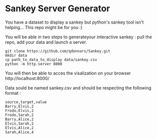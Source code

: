# Sankey Server Generator

You have a dataset to display a sankey but python's sankey tool isn't helping... This repo might be for you :)

You will be able in two steps to generateyour interactive sankey : pull the repo, add your data and launch a server.

```
git clone https://github.com/qdonnars/Sankey.git
mkdir data
cp path_to_data_to_display data/sankey.csv
python -m http.server 8000
```

You will then be able to acces the visalization on your browser http://localhost:8000/

Data sould be named sankey.csv and should be respecting the following format : 
```
source,target,value
Barry,Elvis,2
Frodo,Elvis,2
Frodo,Sarah,2
Barry,Alice,2
Elvis,Sarah,2
Elvis,Alice,2
Sarah,Alice,4
```
